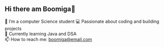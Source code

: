 ## Hi there am Boomiga👋
  🔭 I’m a computer Science student
  💻 Passionate about coding and building projects  
  🌱 Currently learning Java and DSA  
  📫 How to reach me: boomiga@email.com  
  
